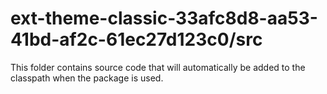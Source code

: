 # ext-theme-classic-33afc8d8-aa53-41bd-af2c-61ec27d123c0/src

This folder contains source code that will automatically be added to the classpath when
the package is used.
